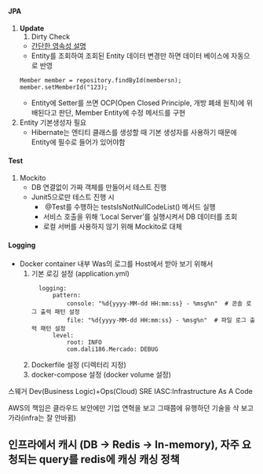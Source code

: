 #### JPA 
1. **Update**
	1. Dirty Check
	- [간단한 영속성 설명](https://study-easy-coding.tistory.com/105)
	- Entity를 조회하여 조회된 Entity 데이터 변경만 하면 데이터 베이스에 자동으로 반영
	```
	Member member = repository.findById(membersn);
	member.setMemberId("123);
	```
	- Entity에 Setter를 쓰면 OCP(Open Closed Principle, 개방 폐쇄 원칙)에 위배된다고 판단, Member Entity에 수정 메서드를 구현
2. Entity 기본생성자 필요
	- Hibernate는 엔티티 클래스를 생성할 때 기본 생성자를 사용하기 때문에 Entity에 필수로 들어가 있어야함
#### Test
1. Mockito
	- DB 연결없이 가짜 객체를 만들어서 테스트 진행
	- Junit5으로만 테스트 진행 시
		-  @Test를 수행하는 testsIsNotNullCodeList() 메서드 실행
		- 서비스 호출을 위해 ‘Local Server’를 실행시켜서 DB 데이터를 조회
		- 로컬 서버를 사용하지 않기 위해 Mockito로 대체

#### Logging
- Docker container 내부 Was의 로그를 Host에서 받아 보기 위해서
	1. 기본 로깅 설정 (application.yml)
		```
		  logging:
			  pattern:
				  console: "%d{yyyy-MM-dd HH:mm:ss} - %msg%n"  # 콘솔 로그 출력 패턴 설정
				  file: "%d{yyyy-MM-dd HH:mm:ss} - %msg%n"  # 파일 로그 출력 패턴 설정
			  level:
				  root: INFO
				  com.dali186.Mercado: DEBUG
		```
	1. Dockerfile 설정 (디렉터리 지정)
	2. docker-compose 설정 (docker volume 설정)


스웨거
Dev(Business Logic)+Ops(Cloud)
SRE
IASC:Infrastructure As A Code

AWS의 책임은 클라우드 보안에만 
기업 연혁을 보고 그때쯤에 유행하던 기술을 삭 보고 가라(infra는 잘 안바뀜)

인프라에서 캐시 (DB -> Redis -> In-memory), 자주 요청되는 query를 redis에 캐싱
캐싱 정책
- 